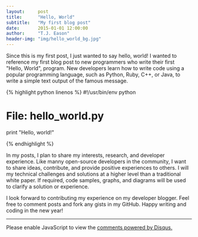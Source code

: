 ```yaml
---
layout:     post
title:      "Hello, World"
subtitle:   "My first blog post"
date:       2015-01-01 12:00:00
author:     "T.J. Eason"
header-img: "img/hello_world_bg.jpg"
---
```


<p>
  Since this is my first post, I just wanted to say hello, world! I wanted to reference my
  first blog post to new programmers who write their first "Hello, World", program. New developers
  learn how to write code using a popular programming language, such as Python, Ruby, C++, or Java,
  to write a simple text output of the famous message.
</p>

{% highlight python linenos %}
#!/usr/bin/env python

# File: hello_world.py

print "Hello, world!"

{% endhighlight %}

<p>
  In my posts, I plan to share my interests, research, and developer experience.  Like manny open-source
  developers in the community, I want to share ideas, contribute, and provide positive experiences to
  others. I will my technical challenges and solutions at a higher level than a traditional white paper.
  If required, code samples, graphs, and diagrams will be used to clarify a solution or experience.
</p>

<p>
  I look forward to contributing my experience on my developer blogger. Feel free to comment posts and
  fork any gists in my GitHub.  Happy writing and coding in the new year!
</p>

<hr />

<div id="disqus_thread"></div>
<script type="text/javascript">
/* * * CONFIGURATION VARIABLES: EDIT BEFORE PASTING INTO YOUR WEBPAGE * * */
var disqus_shortname = 'tjeasongithubio'; // required: replace example with your forum shortname

/* * * DON'T EDIT BELOW THIS LINE * * */
(function() {
  var dsq = document.createElement('script'); dsq.type = 'text/javascript'; dsq.async = true;
  dsq.src = '//' + disqus_shortname + '.disqus.com/embed.js';
  (document.getElementsByTagName('head')[0] || document.getElementsByTagName('body')[0]).appendChild(dsq);
  })();
  </script>
  <noscript>Please enable JavaScript to view the <a href="http://disqus.com/?ref_noscript">comments powered by Disqus.</a></noscript>
